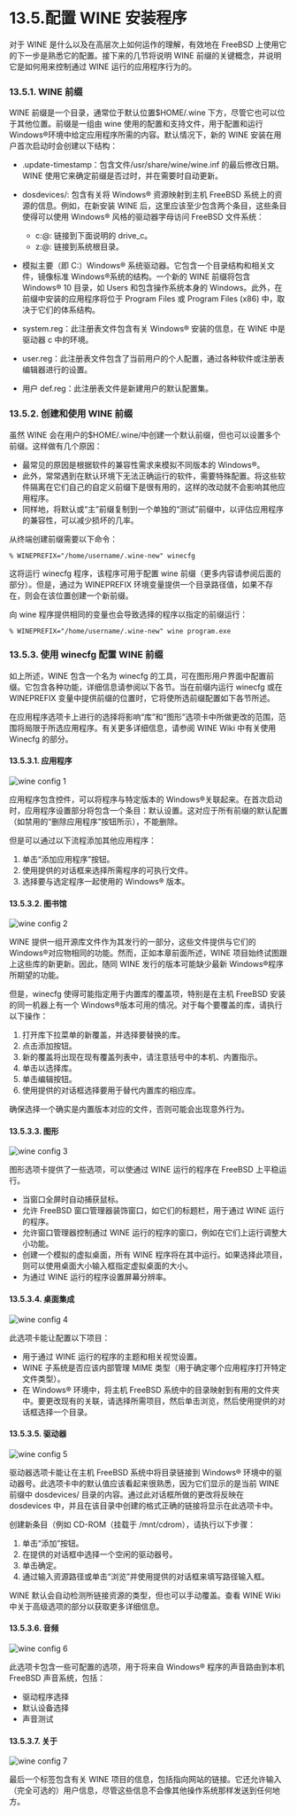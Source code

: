 # 13.5.配置 WINE 安装程序

对于 WINE 是什么以及在高层次上如何运作的理解，有效地在 FreeBSD 上使用它的下一步是熟悉它的配置。接下来的几节将说明 WINE 前缀的关键概念，并说明它是如何用来控制通过 WINE 运行的应用程序行为的。

### 13.5.1. WINE 前缀

WINE 前缀是一个目录，通常位于默认位置$HOME/.wine 下方，尽管它也可以位于其他位置。前缀是一组由 wine 使用的配置和支持文件，用于配置和运行 Windows®环境中给定应用程序所需的内容。默认情况下，新的 WINE 安装在用户首次启动时会创建以下结构：

* .update-timestamp：包含文件/usr/share/wine/wine.inf 的最后修改日期。WINE 使用它来确定前缀是否过时，并在需要时自动更新。
* dosdevices/: 包含有关将 Windows® 资源映射到主机 FreeBSD 系统上的资源的信息。例如，在新安装 WINE 后，这里应该至少包含两个条目，这些条目使得可以使用 Windows® 风格的驱动器字母访问 FreeBSD 文件系统：

  * c:@: 链接到下面说明的 drive_c。
  * z:@: 链接到系统根目录。
* 模拟主要（即 C:）Windows® 系统驱动器。它包含一个目录结构和相关文件，镜像标准 Windows®系统的结构。一个新的 WINE 前缀将包含 Windows® 10 目录，如 Users 和包含操作系统本身的 Windows。此外，在前缀中安装的应用程序将位于 Program Files 或 Program Files (x86) 中，取决于它们的体系结构。
* system.reg：此注册表文件包含有关 Windows® 安装的信息，在 WINE 中是驱动器 c 中的环境。
* user.reg：此注册表文件包含了当前用户的个人配置，通过各种软件或注册表编辑器进行的设置。
* 用户 def.reg：此注册表文件是新建用户的默认配置集。

### 13.5.2. 创建和使用 WINE 前缀

虽然 WINE 会在用户的$HOME/.wine/中创建一个默认前缀，但也可以设置多个前缀。这样做有几个原因：

* 最常见的原因是根据软件的兼容性需求来模拟不同版本的 Windows®。
* 此外，常常遇到在默认环境下无法正确运行的软件，需要特殊配置。将这些软件隔离在它们自己的自定义前缀下是很有用的，这样的改动就不会影响其他应用程序。
* 同样地，将默认或“主”前缀复制到一个单独的“测试”前缀中，以评估应用程序的兼容性，可以减少损坏的几率。

从终端创建前缀需要以下命令：

```
% WINEPREFIX="/home/username/.wine-new" winecfg
```

这将运行 winecfg 程序，该程序可用于配置 wine 前缀（更多内容请参阅后面的部分）。但是，通过为 WINEPREFIX 环境变量提供一个目录路径值，如果不存在，则会在该位置创建一个新前缀。

向 wine 程序提供相同的变量也会导致选择的程序以指定的前缀运行：

```
% WINEPREFIX="/home/username/.wine-new" wine program.exe
```

### 13.5.3. 使用 winecfg 配置 WINE 前缀

如上所述，WINE 包含一个名为 winecfg 的工具，可在图形用户界面中配置前缀。它包含各种功能，详细信息请参阅以下各节。当在前缀内运行 winecfg 或在 WINEPREFIX 变量中提供前缀的位置时，它将使所选前缀配置如下各节所述。

在应用程序选项卡上进行的选择将影响“库”和“图形”选项卡中所做更改的范围，范围将局限于所选应用程序。有关更多详细信息，请参阅 WINE Wiki 中有关使用 Winecfg 的部分。

#### 13.5.3.1. 应用程序

![wine config 1](https://docs.freebsd.org/images/books/handbook/wine/wine-config-1.png)

应用程序包含控件，可以将程序与特定版本的 Windows®关联起来。在首次启动时，应用程序设置部分将包含一个条目：默认设置。这对应于所有前缀的默认配置（如禁用的“删除应用程序”按钮所示），不能删除。

但是可以通过以下流程添加其他应用程序：

1. 单击“添加应用程序”按钮。
2. 使用提供的对话框来选择所需程序的可执行文件。
3. 选择要与选定程序一起使用的 Windows® 版本。

#### 13.5.3.2. 图书馆

![wine config 2](https://docs.freebsd.org/images/books/handbook/wine/wine-config-2.png)

WINE 提供一组开源库文件作为其发行的一部分，这些文件提供与它们的 Windows®对应物相同的功能。然而，正如本章前面所述，WINE 项目始终试图跟上这些库的新更新。因此，随同 WINE 发行的版本可能缺少最新 Windows®程序所期望的功能。

但是，winecfg 使得可能指定用于内置库的覆盖项，特别是在主机 FreeBSD 安装的同一机器上有一个 Windows®版本可用的情况。对于每个要覆盖的库，请执行以下操作：

1. 打开库下拉菜单的新覆盖，并选择要替换的库。
2. 点击添加按钮。
3. 新的覆盖将出现在现有覆盖列表中，请注意括号中的本机、内置指示。
4. 单击以选择库。
5. 单击编辑按钮。
6. 使用提供的对话框选择要用于替代内置库的相应库。

确保选择一个确实是内置版本对应的文件，否则可能会出现意外行为。

#### 13.5.3.3. 图形

![wine config 3](https://docs.freebsd.org/images/books/handbook/wine/wine-config-3.png)

图形选项卡提供了一些选项，可以使通过 WINE 运行的程序在 FreeBSD 上平稳运行。

* 当窗口全屏时自动捕获鼠标。
* 允许 FreeBSD 窗口管理器装饰窗口，如它们的标题栏，用于通过 WINE 运行的程序。
* 允许窗口管理器控制通过 WINE 运行的程序的窗口，例如在它们上运行调整大小功能。
* 创建一个模拟的虚拟桌面，所有 WINE 程序将在其中运行。如果选择此项目，则可以使用桌面大小输入框指定虚拟桌面的大小。
* 为通过 WINE 运行的程序设置屏幕分辨率。

#### 13.5.3.4. 桌面集成

![wine config 4](https://docs.freebsd.org/images/books/handbook/wine/wine-config-4.png)

此选项卡能让配置以下项目：

* 用于通过 WINE 运行的程序的主题和相关视觉设置。
* WINE 子系统是否应该内部管理 MIME 类型（用于确定哪个应用程序打开特定文件类型）。
* 在 Windows® 环境中，将主机 FreeBSD 系统中的目录映射到有用的文件夹中。要更改现有的关联，请选择所需项目，然后单击浏览，然后使用提供的对话框选择一个目录。

#### 13.5.3.5. 驱动器

![wine config 5](https://docs.freebsd.org/images/books/handbook/wine/wine-config-5.png)

驱动器选项卡能让在主机 FreeBSD 系统中将目录链接到 Windows® 环境中的驱动器号。此选项卡中的默认值应该看起来很熟悉，因为它们显示的是当前 WINE 前缀中 dosdevices/ 目录的内容。通过此对话框所做的更改将反映在 dosdevices 中，并且在该目录中创建的格式正确的链接将显示在此选项卡中。

创建新条目（例如 CD-ROM（挂载于 /mnt/cdrom），请执行以下步骤：

1. 单击“添加”按钮。
2. 在提供的对话框中选择一个空闲的驱动器号。
3. 单击确定。
4. 通过输入资源路径或单击“浏览”并使用提供的对话框来填写路径输入框。

WINE 默认会自动检测所链接资源的类型，但也可以手动覆盖。查看 WINE Wiki 中关于高级选项的部分以获取更多详细信息。

#### 13.5.3.6. 音频

![wine config 6](https://docs.freebsd.org/images/books/handbook/wine/wine-config-6.png)

此选项卡包含一些可配置的选项，用于将来自 Windows® 程序的声音路由到本机 FreeBSD 声音系统，包括：

* 驱动程序选择
* 默认设备选择
* 声音测试

#### 13.5.3.7. 关于

![wine config 7](https://docs.freebsd.org/images/books/handbook/wine/wine-config-7.png)

最后一个标签包含有关 WINE 项目的信息，包括指向网站的链接。它还允许输入（完全可选的）用户信息，尽管这些信息不会像其他操作系统那样发送到任何地方。
